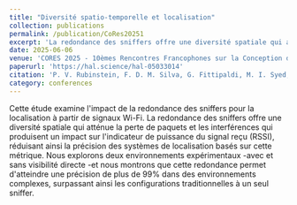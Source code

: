 ```yaml
---
title: "Diversité spatio-temporelle et localisation"
collection: publications
permalink: /publication/CoRes20251
excerpt: 'La redondance des sniffers offre une diversité spatiale qui atténue la perte de paquets et les interférences qui produisent un impact sur l'indicateur de puissance du signal reçu (RSSI), réduisant ainsi la précision des systèmes de localisation basés sur cette métrique.'
date: 2025-06-06
venue: 'CORES 2025 - 10èmes Rencontres Francophones sur la Conception de Protocoles, l'Evaluation de Performances et l'Expérimentation des Réseaux de Communication'
paperurl: 'https://hal.science/hal-05033014'
citation: 'P. V. Rubinstein, F. D. M. Silva, G. Fittipaldi, M. I. Syed, R. S. Couto, et al.. Diversité spatio-temporelle et localisation. CORES 2025 - 10èmes Rencontres Francophones sur la Conception de Protocoles, l'Evaluation de Performances et l'Expérimentation des Réseaux de Communication, Jun 2025, Saint Valéry-sur-Somme, France. ⟨hal-05033014⟩'
category: conferences
---
```


Cette étude examine l'impact de la redondance des sniffers pour la localisation à partir de signaux Wi-Fi. La redondance des sniffers offre une diversité spatiale qui atténue la perte de paquets et les interférences qui produisent un impact sur l'indicateur de puissance du signal reçu (RSSI), réduisant ainsi la précision des systèmes de localisation basés sur cette métrique. Nous explorons deux environnements expérimentaux -avec et sans visibilité directe -et nous montrons que cette redondance permet d'atteindre une précision de plus de 99% dans des environnements complexes, surpassant ainsi les configurations traditionnelles à un seul sniffer.
